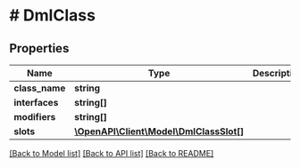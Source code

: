 # # DmlClass

## Properties

Name | Type | Description | Notes
------------ | ------------- | ------------- | -------------
**class_name** | **string** |  | [optional]
**interfaces** | **string[]** |  | [optional]
**modifiers** | **string[]** |  | [optional]
**slots** | [**\OpenAPI\Client\Model\DmlClassSlot[]**](DmlClassSlot.md) |  | [optional]

[[Back to Model list]](../../README.md#models) [[Back to API list]](../../README.md#endpoints) [[Back to README]](../../README.md)
